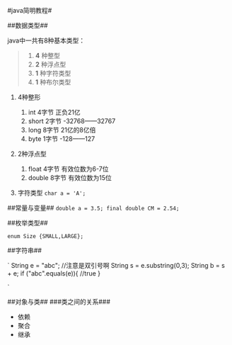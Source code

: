 #java简明教程#

##数据类型##

java中一共有8种基本类型：  
>1. **4** 种整型  
>2. **2** 种浮点型  
>3. **1** 种字符类型  
>4. **1** 种布尔类型  


1. 4种整形
    1. int  4字节   正负21亿
    2. short    2字节   -32768——32767
    3. long 8字节   21亿的8亿倍
    4. byte 1字节   -128——127

2. 2种浮点型
    1. float 4字节 有效位数为6-7位
    2. double 8字节 有效位数为15位

3. 字符类型
`
char a = 'A';
`
        
##常量与变量##
`
double a = 3.5;
final double CM = 2.54;
`

##枚举类型##

`
enum Size {SMALL,LARGE};
`

##字符串##

`
String e = "abc"; //注意是双引号啊
String s = e.substring(0,3);
String b = s + e;
if ("abc".equals(e)){
    //true
}

`

##对象与类##
###类之间的关系###
* 依赖
* 聚合
* 继承


